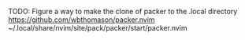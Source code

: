 
TODO: Figure a way to make the clone of packer to the .local directory
https://github.com/wbthomason/packer.nvim
~/.local/share/nvim/site/pack/packer/start/packer.nvim
